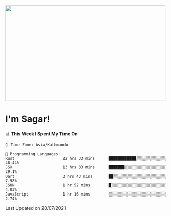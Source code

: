 
<img src="https://media.giphy.com/media/3ornk57KwDXf81rjWM/giphy.gif" width="500" height="300" frameBorder="0" class="giphy-embed" allowFullScreen></img>

#   I'm Sagar!

<!--START_SECTION:waka-->
📊 **This Week I Spent My Time On** 

```text
⌚︎ Time Zone: Asia/Kathmandu

💬 Programming Languages: 
Rust                     22 hrs 33 mins      ████████████░░░░░░░░░░░░░   48.44% 
JSX                      13 hrs 33 mins      ███████░░░░░░░░░░░░░░░░░░   29.1% 
Dart                     3 hrs 43 mins       ██░░░░░░░░░░░░░░░░░░░░░░░   7.98% 
JSON                     1 hr 52 mins        █░░░░░░░░░░░░░░░░░░░░░░░░   4.03% 
JavaScript               1 hr 16 mins        ░░░░░░░░░░░░░░░░░░░░░░░░░   2.74%

```


 Last Updated on 20/07/2021
<!--END_SECTION:waka-->
